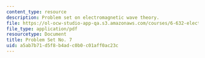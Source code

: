 ```yaml
---
content_type: resource
description: Problem set on electromagnetic wave theory.
file: https://ol-ocw-studio-app-qa.s3.amazonaws.com/courses/6-632-electromagnetic-wave-theory-spring-2003/a5ab7b71d5f8b4adc0b0c01aff0ac23c_ps7.pdf
file_type: application/pdf
resourcetype: Document
title: Problem Set No. 7
uid: a5ab7b71-d5f8-b4ad-c0b0-c01aff0ac23c
---
```

